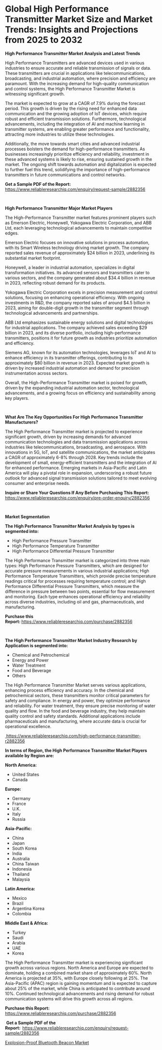 <p><h1>Global High Performance Transmitter Market Size and Market Trends: Insights and Projections from 2025 to 2032</h1></p><p><strong>High Performance Transmitter Market Analysis and Latest Trends</strong></p>
<p><p>High Performance Transmitters are advanced devices used in various industries to ensure accurate and reliable transmission of signals or data. These transmitters are crucial in applications like telecommunications, broadcasting, and industrial automation, where precision and efficiency are paramount. With the increasing demand for high-quality communication and control systems, the High Performance Transmitter Market is witnessing significant growth.</p><p>The market is expected to grow at a CAGR of 7.9% during the forecast period. This growth is driven by the rising need for enhanced data communication and the growing adoption of IoT devices, which require robust and efficient transmission solutions. Furthermore, technological advancements, including the integration of AI and machine learning in transmitter systems, are enabling greater performance and functionality, attracting more industries to utilize these technologies.</p><p>Additionally, the move towards smart cities and advanced industrial processes bolsters the demand for high-performance transmitters. As businesses increasingly prioritize efficiency and reliability, investment in these advanced systems is likely to rise, ensuring sustained growth in the market. The ongoing shift towards automation and digitalization is expected to further fuel this trend, solidifying the importance of high-performance transmitters in future communications and control networks.</p></p>
<p><strong>Get a Sample PDF of the Report:&nbsp;</strong> <a href="https://www.reliableresearchiq.com/enquiry/request-sample/2882356?utm_campaign=3384&utm_medium=2&utm_source=Github&utm_content=ia&utm_term=13032025&utm_id=high-performance-transmitter">https://www.reliableresearchiq.com/enquiry/request-sample/2882356</a></p>
<p>&nbsp;</p>
<p><strong>High Performance Transmitter Major Market Players</strong></p>
<p><p>The High-Performance Transmitter market features prominent players such as Emerson Electric, Honeywell, Yokogawa Electric Corporation, and ABB Ltd, each leveraging technological advancements to maintain competitive edges. </p><p>Emerson Electric focuses on innovative solutions in process automation, with its Smart Wireless technology driving market growth. The company reported sales revenue of approximately $24 billion in 2023, underlining its substantial market footprint.</p><p>Honeywell, a leader in industrial automation, specializes in digital transformation initiatives. Its advanced sensors and transmitters cater to various sectors, and the company generated about $34.4 billion in revenue in 2023, reflecting robust demand for its products.</p><p>Yokogawa Electric Corporation excels in precision measurement and control solutions, focusing on enhancing operational efficiency. With ongoing investments in R&D, the company reported sales of around $4.5 billion in 2023, aiming for double-digit growth in the transmitter segment through technological advancements and partnerships.</p><p>ABB Ltd emphasizes sustainable energy solutions and digital technologies for industrial applications. The company achieved sales exceeding $29 billion in 2023, and its diverse portfolio, including high-performance transmitters, positions it for future growth as industries prioritize automation and efficiency.</p><p>Siemens AG, known for its automation technologies, leverages IoT and AI to enhance efficiency in its transmitter offerings, contributing to its approximately $80 billion in revenue in 2023. Expected market growth is driven by increased industrial automation and demand for precision instrumentation across sectors.</p><p>Overall, the High-Performance Transmitter market is poised for growth, driven by the expanding industrial automation sector, technological advancements, and a growing focus on efficiency and sustainability among key players.</p></p>
<p>&nbsp;</p>
<p><strong>What Are The Key Opportunities For High Performance Transmitter Manufacturers?</strong></p>
<p><p>The High Performance Transmitter market is projected to experience significant growth, driven by increasing demands for advanced communication technologies and data transmission applications across industries like telecommunications, broadcasting, and aerospace. With innovations in 5G, IoT, and satellite communications, the market anticipates a CAGR of approximately 6-8% through 2028. Key trends include the development of small, energy-efficient transmitters and the integration of AI for enhanced performance. Emerging markets in Asia-Pacific and Latin America will play a pivotal role in expansion, underscoring a robust future outlook for advanced signal transmission solutions tailored to meet evolving consumer and enterprise needs.</p></p>
<p><strong>Inquire or Share Your Questions If Any Before Purchasing This Report:</strong> <a href="https://www.reliableresearchiq.com/enquiry/pre-order-enquiry/2882356?utm_campaign=3384&utm_medium=2&utm_source=Github&utm_content=ia&utm_term=13032025&utm_id=high-performance-transmitter">https://www.reliableresearchiq.com/enquiry/pre-order-enquiry/2882356</a></p>
<p>&nbsp;</p>
<p><strong>Market Segmentation</strong></p>
<p><strong>The High Performance Transmitter Market Analysis by types is segmented into:</strong></p>
<p><ul><li>High Performance Pressure Transmitter</li><li>High Performance Temperature Transmitter</li><li>High Performance Differential Pressure Transmitter</li></ul></p>
<p><p>The High Performance Transmitter market is categorized into three main types: High Performance Pressure Transmitters, which are designed for accurate pressure measurements in various industrial applications; High Performance Temperature Transmitters, which provide precise temperature readings critical for processes requiring temperature control; and High Performance Differential Pressure Transmitters, which measure the difference in pressure between two points, essential for flow measurement and monitoring. Each type enhances operational efficiency and reliability across diverse industries, including oil and gas, pharmaceuticals, and manufacturing.</p></p>
<p><strong>Purchase this Report:&nbsp;</strong><a href="https://www.reliableresearchiq.com/purchase/2882356?utm_campaign=3384&utm_medium=2&utm_source=Github&utm_content=ia&utm_term=13032025&utm_id=high-performance-transmitter">https://www.reliableresearchiq.com/purchase/2882356</a></p>
<p>&nbsp;</p>
<p><strong>The High Performance Transmitter Market Industry Research by Application is segmented into:</strong></p>
<p><ul><li>Chemical and Petrochemical</li><li>Energy and Power</li><li>Water Treatment</li><li>Food and Beverage</li><li>Others</li></ul></p>
<p><p>The High Performance Transmitter Market serves various applications, enhancing process efficiency and accuracy. In the chemical and petrochemical sectors, these transmitters monitor critical parameters for safety and compliance. In energy and power, they optimize performance and reliability. For water treatment, they ensure precise monitoring of water quality and flow. In the food and beverage industry, they help maintain quality control and safety standards. Additional applications include pharmaceuticals and manufacturing, where accurate data is crucial for operational excellence.</p></p>
<p><a href="https://www.reliableresearchiq.com/high-performance-transmitter-r2882356?utm_campaign=3384&utm_medium=2&utm_source=Github&utm_content=ia&utm_term=13032025&utm_id=high-performance-transmitter">&nbsp;https://www.reliableresearchiq.com/high-performance-transmitter-r2882356</a></p>
<p><strong>In terms of Region, the High Performance Transmitter Market Players available by Region are:</strong></p>
<p>
    <p> <strong> North America: </strong>
        <ul>
            <li>United States</li>
            <li>Canada</li>
        </ul>
        </p> 
    <p> <strong> Europe: </strong>
        <ul>
            <li>Germany</li>
            <li>France</li>
            <li>U.K.</li>
            <li>Italy</li>
            <li>Russia</li>
        </ul>
        </p> 
    <p> <strong> Asia-Pacific: </strong>
        <ul>
            <li>China</li>
            <li>Japan</li>
            <li>South Korea</li>
            <li>India</li>
            <li>Australia</li>
            <li>China Taiwan</li>
            <li>Indonesia</li>
            <li>Thailand</li>
            <li>Malaysia</li>
        </ul>
        </p> 
    <p> <strong> Latin America: </strong>
        <ul>
            <li>Mexico</li>
            <li>Brazil</li>
            <li>Argentina Korea</li>
            <li>Colombia</li>
        </ul>
        </p> 
    <p> <strong> Middle East & Africa: </strong>
        <ul>
            <li>Turkey</li>
            <li>Saudi</li>
            <li>Arabia</li>
            <li>UAE</li>
            <li>Korea</li>
        </ul>
    </p>
    </p>
<p><p>The High Performance Transmitter market is experiencing significant growth across various regions. North America and Europe are expected to dominate, holding a combined market share of approximately 60%. North America is projected at 35%, with Europe closely following at 25%. The Asia-Pacific (APAC) region is gaining momentum and is expected to capture about 25% of the market, while China is anticipated to contribute around 10%. Continued technological advancements and rising demand for robust communication systems will drive this growth across all regions.</p></p>
<p><strong>Purchase this Report: </strong><a href="https://www.reliableresearchiq.com/purchase/2882356?utm_campaign=3384&utm_medium=2&utm_source=Github&utm_content=ia&utm_term=13032025&utm_id=high-performance-transmitter">https://www.reliableresearchiq.com/purchase/2882356</a></p>
<p>&nbsp;<strong>Get a Sample PDF of the Report:&nbsp;&nbsp;</strong><a href="https://www.reliableresearchiq.com/enquiry/request-sample/2882356?utm_campaign=3384&utm_medium=2&utm_source=Github&utm_content=ia&utm_term=13032025&utm_id=high-performance-transmitter">https://www.reliableresearchiq.com/enquiry/request-sample/2882356</a></p>
<p><strong></strong></p>
<p><p><a href="https://github.com/zurubting/Market-Research-Report-List-1/blob/main/explosion-proof-bluetooth-beacon-market.md?utm_campaign=3384&utm_medium=2&utm_source=Github&utm_content=ia&utm_term=13032025&utm_id=high-performance-transmitter">Explosion-Proof Bluetooth Beacon Market</a></p></p>